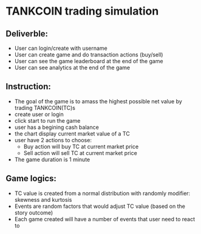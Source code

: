 # TANKCOIN trading simulation

## Deliverble:

- User can login/create with username 
- User can create game and do transaction actions (buy/sell) 
- User can see the game leaderboard at the end of the game 
- User can see analytics at the end of the game 

## Instruction:

- The goal of the game is to amass the highest possible net value by trading TANKCOIN(TC)s
- create user or login
- click start to run the game
- user has a begining cash balance
- the chart display current market value of a TC
- user have 2 actions to choose:
  - Buy action will buy TC at current market price
  - Sell action will sell TC at current market price
- The game duration is 1 minute

## Game logics:

- TC value is created from a normal distribution with randomly modifier: skewness and kurtosis
- Events are random factors that would adjust TC value (based on the story outcome)
- Each game created will have a number of events that user need to react to
